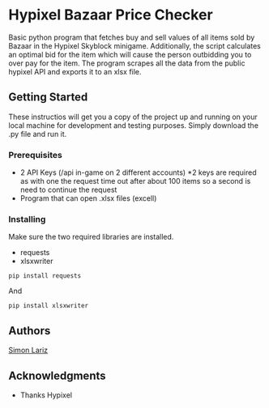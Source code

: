 # Hypixel Bazaar Price Checker
Basic python program that fetches buy and sell values of all items sold by Bazaar in the Hypixel Skyblock minigame. Additionally, the script calculates an optimal bid for the item which will cause the person outbidding you to over pay for the item. The program scrapes all the data from the public hypixel API and exports it to an xlsx file.

## Getting Started

These instructios will get you a copy of the project up and running on your local machine for development and testing purposes. Simply download the .py file and run it. 


### Prerequisites

- 2 API Keys (/api in-game on 2 different accounts) *2 keys are required as with one the request time out after about 100 items so a second is need to continue the request
- Program that can open .xlsx files (excell)

### Installing

Make sure the two required libraries are installed.
- requests
- xlsxwriter

```
pip install requests
```

And 

```
pip install xlsxwriter
```

## Authors

[Simon Lariz](https://github.com/SimonLariz)

## Acknowledgments

* Thanks Hypixel
